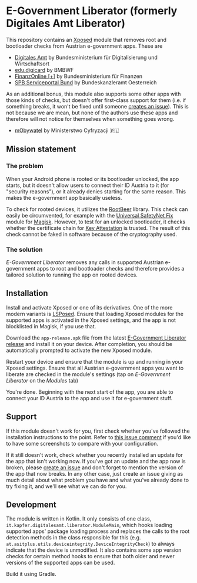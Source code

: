 # E-Government Liberator (formerly Digitales Amt Liberator)

This repository contains an [Xposed](https://github.com/rovo89/XposedBridge) module that removes root and bootloader checks from Austrian e-government apps.
These are
* [Digitales Amt](https://play.google.com/store/apps/details?id=at.gv.oe.app) by Bundesministerium für Digitalisierung und Wirtschaftsort
* [edu.digicard](https://play.google.com/store/apps/details?id=at.asitplus.digitalid.wallet.pupilid) by BMBWF
* [FinanzOnline [+]](https://play.google.com/store/apps/details?id=at.gv.bmf.bmf2go) by Bundesministerium für Finanzen
* [SPB Serviceportal Bund](https://play.google.com/store/apps/details?id=at.gv.bka.serviceportal) by Bundeskanzleramt Oesterreich

As an additional bonus, this module also supports some other apps with those kinds of checks, but doesn't offer first-class support for them (i.e. if something
breaks, it won't be fixed until someone [creates an issue](https://github.com/Crazyphil/digitales-amt-liberator/issues/new/choose)). This is not because we are mean,
but none of the authors use these apps and therefore will not notice for themselves when something goes wrong.
* [mObywatel](https://play.google.com/store/apps/details?id=pl.nask.mobywatel) by Ministerstwo Cyfryzacji 🇵🇱

## Mission statement

### The problem

When your Android phone is rooted or its bootloader unlocked, the app starts, but it doesn't allow users to connect their ID Austria to it (for
"security reasons"), or it already denies starting for the same reason. This makes the e-government app basically useless.

To check for rooted devices, it utilizes the [RootBeer](https://github.com/scottyab/rootbeer) library. This check can easily be circumvented, for example with
the [Universal SafetyNet Fix](https://github.com/kdrag0n/safetynet-fix) module for [Magisk](https://github.com/topjohnwu/Magisk). However, to test for an
unlocked bootloader, it checks whether the certificate chain for [Key Attestation](https://developer.android.com/training/articles/security-key-attestation) is
trusted. The result of this check cannot be faked in software because of the cryptography used.

### The solution

*E-Government Liberator* removes any calls in supported Austrian e-government apps to root and bootloader checks and therefore provides a tailored solution to
running the app on rooted devices.

## Installation

Install and activate Xposed or one of its derivatives. One of the more modern variants is [LSPosed](https://github.com/LSPosed/LSPosed#install). Ensure that
loading Xposed modules for the supported apps is activated in the Xposed settings, and the app is not blocklisted in Magisk, if you use that.

Download the `app-release.apk` file from the latest [E-Government Liberator release](https://github.com/Crazyphil/digitales-amt-liberator/releases/latest) and
install it on your device. After completion, you should be automatically prompted to activate the new Xposed module.

Restart your device and ensure that the module is up and running in your Xposed settings. Ensure that all Austrian e-government apps you want to liberate are
checked in the module's settings (tap on *E-Government Liberator* on the *Modules* tab)

You're done. Beginning with the next start of the app, you are able to connect your ID Austria to the app and use it for e-government stuff.

## Support

If this module doesn't work for you, first check whether you've followed the installation instructions to the point. Refer to
[this issue comment](https://github.com/Crazyphil/digitales-amt-liberator/issues/2#issuecomment-1447865040) if you'd like to have some screenshots to compare
with your configuration.

If it still doesn't work, check whether you recently installed an update for the app that isn't working now. If you've got an update and the app now is broken,
please [create an issue](https://github.com/Crazyphil/digitales-amt-liberator/issues/new/choose) and don't forget to mention the version of the app that now
breaks. In any other case, just create an issue giving as much detail about what problem you have and what you've already done to try fixing it, and we'll see
what we can do for you.

## Development

The module is written in Kotlin. It only consists of one class, `it.kapfer.digitalesamt.liberator.ModuleMain`, which hooks loading supported apps' package
loading process and replaces the calls to the root detection methods in the class responsible for this
(e.g. `at.asitplus.utils.deviceintegrity.DeviceIntegrityCheck`) to always indicate that the device is unmodified. It also contains some app version checks for
certain method hooks to ensure that both older and newer versions of the supported apps can be used.

Build it using Gradle.
